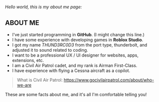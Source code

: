 ###### *Hello world, this is my about me page*:

## ABOUT ME 

- I've just started programming in **GitHub**. (I might change this line.)
- I have some experience with developing games in **Roblox Studio**.
- I got my name *THUND3RC0D3* from the port type, thunderbolt, and adjusted it to sound related to coding.
- I want to be a professional UX / UI designer for websites, apps, extensions, etc.
- I am a Civil Air Patrol cadet, and my rank is Airman First-Class.
- I have experience with flying a Cessna aircraft as a copilot.

> What is Civil Air Patrol: https://www.gocivilairpatrol.com/about/who-we-are

These are some facts about me, and it's all I'm comfortable telling you!
